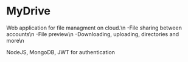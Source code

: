 # MyDrive
Web application for file managment on cloud.\n
-File sharing between accounts\n
-File preview\n
-Downloading, uploading, directories and more\n

NodeJS, MongoDB, JWT for authentication
